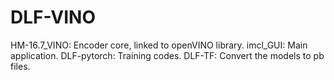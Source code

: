 # DLF-VINO
HM-16.7_VINO: Encoder core, linked to openVINO library. 
imcl_GUI: Main application. 
DLF-pytorch: Training codes. 
DLF-TF: Convert the models to pb files.
